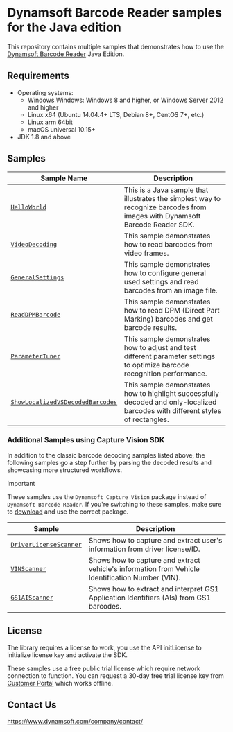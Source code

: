 # Dynamsoft Barcode Reader samples for the Java edition

This repository contains multiple samples that demonstrates how to use the [Dynamsoft Barcode Reader](https://www.dynamsoft.com/barcode-reader/overview/) Java Edition.

## Requirements
- Operating systems:
  - Windows Windows: Windows 8 and higher, or Windows Server 2012 and higher
  - Linux x64 (Ubuntu 14.04.4+ LTS, Debian 8+, CentOS 7+, etc.)
  - Linux arm 64bit
  - macOS universal 10.15+
- JDK 1.8 and above

## Samples

| Sample Name | Description |
| ----------- | ----------- |
| [`HelloWorld`](samples/HelloWorld) | This is a Java sample that illustrates the simplest way to recognize barcodes from images with Dynamsoft Barcode Reader SDK. |
| [`VideoDecoding`](samples/VideoDecoding) | This sample demonstrates how to read barcodes from video frames. |
| [`GeneralSettings`](samples/GeneralSettings) | This sample demonstrates how to configure general used settings and read barcodes from an image file. |
| [`ReadDPMBarcode`](samples/ReadDPMBarcode) | This sample demonstrates how to read DPM (Direct Part Marking) barcodes and get barcode results. |
| [`ParameterTuner`](samples/ParameterTuner) | This sample demonstrates how to adjust and test different parameter settings to optimize barcode recognition performance. |
| [`ShowLocalizedVSDecodedBarcodes`](samples/ShowLocalizedVSDecodedBarcodes) | This sample demonstrates how to highlight successfully decoded and only-localized barcodes with different styles of rectangles. |

### Additional Samples using Capture Vision SDK

In addition to the classic barcode decoding samples listed above, the following samples go a step further by parsing the decoded results and showcasing more structured workflows.

> [!IMPORTANT]
> These samples use the `Dynamsoft Capture Vision` package instead of `Dynamsoft Barcode Reader`. If you're switching to these samples, make sure to [download](https://www.dynamsoft.com/capture-vision/confirmation/#desktop) and use the correct package.

| Sample | Description |
| --- | --- |
| [`DriverLicenseScanner`](https://github.com/Dynamsoft/capture-vision-java-samples/blob/main/Samples/DriverLicenseScanner) | Shows how to capture and extract user's information from driver license/ID. |
| [`VINScanner`](https://github.com/Dynamsoft/capture-vision-java-samples/blob/main/Samples/VINScanner) | Shows how to capture and extract vehicle's information from Vehicle Identification Number (VIN). |
| [`GS1AIScanner`](https://github.com/Dynamsoft/capture-vision-java-samples/blob/main/Samples/GS1AIScanner) | Shows how to extract and interpret GS1 Application Identifiers (AIs) from GS1 barcodes. |

## License

The library requires a license to work, you use the API initLicense to initialize license key and activate the SDK.

These samples use a free public trial license which require network connection to function. You can request a 30-day free trial license key from <a href="https://www.dynamsoft.com/customer/license/trialLicense?architecture=dcv&product=dbr&utm_source=samples&package=java" target="_blank">Customer Portal</a> which works offline.


## Contact Us

https://www.dynamsoft.com/company/contact/
